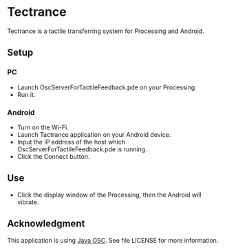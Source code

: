 Tectrance
=========

Tectrance is a tactile transferring system for Processing and Android.

Setup
-----

### PC
* Launch OscServerForTactileFeedback.pde on your Processing.
* Run it.

### Android
* Turn on the Wi-Fi.
* Launch Tactrance application on your Android device.
* Input the IP address of the host which OscServerForTactileFeedback.pde is running.
* Click the Connect button.

Use
---

* Click the display window of the Processing, then the Android will vibrate.

Acknowledgment
---
This application is using [Java OSC].
See file LICENSE for more information.

[Java OSC]: http://www.illposed.com/software/javaosc.html "Illposed Software — Java OSC"
